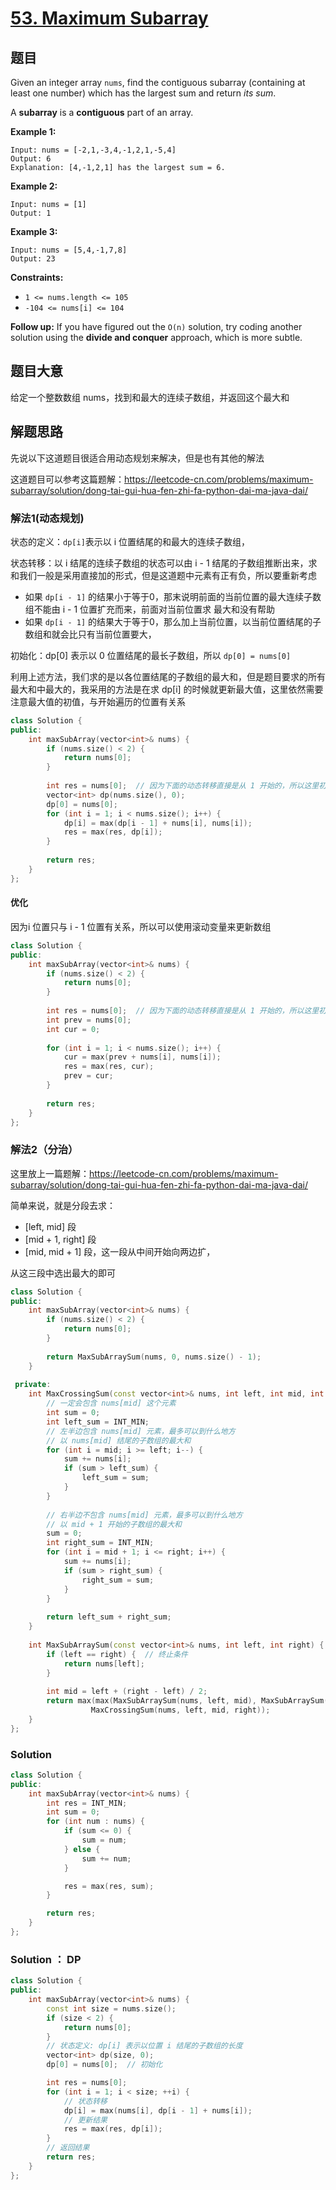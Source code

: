 # [53. Maximum Subarray](https://leetcode.com/problems/maximum-subarray/)

## 题目

Given an integer array `nums`, find the contiguous subarray (containing at least one number) which has the largest sum and return *its sum*.

A **subarray** is a **contiguous** part of an array.

 

**Example 1:**

```
Input: nums = [-2,1,-3,4,-1,2,1,-5,4]
Output: 6
Explanation: [4,-1,2,1] has the largest sum = 6.
```

**Example 2:**

```
Input: nums = [1]
Output: 1
```

**Example 3:**

```
Input: nums = [5,4,-1,7,8]
Output: 23
```

 

**Constraints:**

- `1 <= nums.length <= 105`
- `-104 <= nums[i] <= 104`

 

**Follow up:** If you have figured out the `O(n)` solution, try coding another solution using the **divide and conquer** approach, which is more subtle.

## 题目大意

给定一个整数数组 nums，找到和最大的连续子数组，并返回这个最大和

## 解题思路

先说以下这道题目很适合用动态规划来解决，但是也有其他的解法

这道题目可以参考这篇题解：https://leetcode-cn.com/problems/maximum-subarray/solution/dong-tai-gui-hua-fen-zhi-fa-python-dai-ma-java-dai/

### 解法1(动态规划)

状态的定义：`dp[i]`表示以 i 位置结尾的和最大的连续子数组，

状态转移：以 i  结尾的连续子数组的状态可以由 i - 1 结尾的子数组推断出来，求和我们一般是采用直接加的形式，但是这道题中元素有正有负，所以要重新考虑

* 如果 `dp[i - 1]` 的结果小于等于0，那末说明前面的当前位置的最大连续子数组不能由 i - 1 位置扩充而来，前面对当前位置求 最大和没有帮助
* 如果 `dp[i - 1]` 的结果大于等于0，那么加上当前位置，以当前位置结尾的子数组和就会比只有当前位置要大，

初始化：dp[0] 表示以 0 位置结尾的最长子数组，所以 `dp[0] = nums[0]`

利用上述方法，我们求的是以各位置结尾的子数组的最大和，但是题目要求的所有最大和中最大的，我采用的方法是在求 dp[i] 的时候就更新最大值，这里依然需要注意最大值的初值，与开始遍历的位置有关系

````c++
class Solution {
public:
    int maxSubArray(vector<int>& nums) {
        if (nums.size() < 2) {
            return nums[0];
        }
        
        int res = nums[0];  // 因为下面的动态转移直接是从 1 开始的，所以这里初值为 nums[0]
        vector<int> dp(nums.size(), 0);
        dp[0] = nums[0];
        for (int i = 1; i < nums.size(); i++) {
            dp[i] = max(dp[i - 1] + nums[i], nums[i]);
            res = max(res, dp[i]);
        }
        
        return res;
    }
};
````

#### 优化

因为i 位置只与 i - 1 位置有关系，所以可以使用滚动变量来更新数组

`````c++
class Solution {
public:
    int maxSubArray(vector<int>& nums) {
        if (nums.size() < 2) {
            return nums[0];
        }
        
        int res = nums[0];  // 因为下面的动态转移直接是从 1 开始的，所以这里初值为 nums[0]
        int prev = nums[0];
        int cur = 0;
        
        for (int i = 1; i < nums.size(); i++) {
            cur = max(prev + nums[i], nums[i]);
            res = max(res, cur);
            prev = cur;
        }
        
        return res;
    }
};
`````

### 解法2（分治）

这里放上一篇题解：https://leetcode-cn.com/problems/maximum-subarray/solution/dong-tai-gui-hua-fen-zhi-fa-python-dai-ma-java-dai/

简单来说，就是分段去求：

* [left, mid] 段
* [mid + 1, right] 段
* [mid, mid + 1] 段，这一段从中间开始向两边扩，

从这三段中选出最大的即可

`````c++
class Solution {
public:
    int maxSubArray(vector<int>& nums) {
        if (nums.size() < 2) {
            return nums[0];
        }
        
        return MaxSubArraySum(nums, 0, nums.size() - 1);
    }
    
 private:
    int MaxCrossingSum(const vector<int>& nums, int left, int mid, int right) {
        // 一定会包含 nums[mid] 这个元素
        int sum = 0;
        int left_sum = INT_MIN;
        // 左半边包含 nums[mid] 元素，最多可以到什么地方
        // 以 nums[mid] 结尾的子数组的最大和
        for (int i = mid; i >= left; i--) {
            sum += nums[i];
            if (sum > left_sum) {
                left_sum = sum;
            }
        }
        
        // 右半边不包含 nums[mid] 元素，最多可以到什么地方
        // 以 mid + 1 开始的子数组的最大和
        sum = 0;
        int right_sum = INT_MIN;
        for (int i = mid + 1; i <= right; i++) {
            sum += nums[i];
            if (sum > right_sum) {
                right_sum = sum;
            }
        }
        
        return left_sum + right_sum;
    }
    
    int MaxSubArraySum(const vector<int>& nums, int left, int right) {
        if (left == right) {  // 终止条件
            return nums[left];
        }
        
        int mid = left + (right - left) / 2;
        return max(max(MaxSubArraySum(nums, left, mid), MaxSubArraySum(nums, mid + 1, right)),
                  MaxCrossingSum(nums, left, mid, right));
    }
};
`````

### Solution

```c++
class Solution {
public:
    int maxSubArray(vector<int>& nums) {
        int res = INT_MIN;
        int sum = 0;
        for (int num : nums) {
            if (sum <= 0) {
                sum = num;
            } else {
                sum += num;
            }

            res = max(res, sum);
        }

        return res;
    }
};
```

### Solution ： DP

````c++
class Solution {
public:
    int maxSubArray(vector<int>& nums) {
        const int size = nums.size();
        if (size < 2) {
            return nums[0];
        }
        // 状态定义: dp[i] 表示以位置 i 结尾的子数组的长度
        vector<int> dp(size, 0);
        dp[0] = nums[0];  // 初始化

        int res = nums[0];
        for (int i = 1; i < size; ++i) {
            // 状态转移
            dp[i] = max(nums[i], dp[i - 1] + nums[i]);
            // 更新结果
            res = max(res, dp[i]);
        }
        // 返回结果
        return res;
    }
};
````

